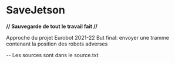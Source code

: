 # SaveJetson

**// Sauvegarde de tout le travail fait //**


Approche du projet Eurobot 2021-22 
But final: envoyer une tramme contenant la position des robots adverses 


-- Les sources sont dans le source.txt
